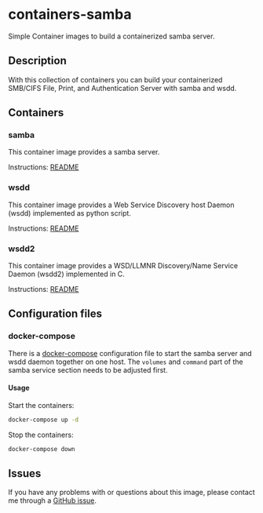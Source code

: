 # containers-samba

Simple Container images to build a containerized samba server.

## Description

With this collection of containers you can build your containerized SMB/CIFS File, Print, and Authentication Server with samba and wsdd.

## Containers
### samba

This container image provides a samba server.

Instructions: [README](samba/README.md)

### wsdd

This container image provides a Web Service Discovery host Daemon (wsdd) implemented as python script.

Instructions: [README](wsdd/README.md)

### wsdd2

This container image provides a WSD/LLMNR Discovery/Name Service Daemon
(wsdd2) implemented in C.

Instructions: [README](wsdd2/README.md)

## Configuration files
### docker-compose

There is a [docker-compose](docker-compose.yaml) configuration file to start
the samba server and wsdd daemon together on one host.
The `volumes` and `command` part of the samba service section needs to be
adjusted first.

#### Usage

Start the containers:
```sh
docker-compose up -d
```

Stop the containers:
```sh
docker-compose down
```

## Issues

If you have any problems with or questions about this image, please contact me through a [GitHub issue](https://github.com/thkukuk/containers-samba/issues).
